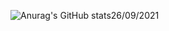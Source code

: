 ![Anurag's GitHub stats](https://github-readme-stats.vercel.app/api?username=Hu2Hoang&show_icons=true&theme=radical)<space><space>26/09/2021
